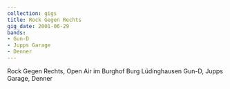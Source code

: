 ```yaml
---
collection: gigs
title: Rock Gegen Rechts
gig_date: 2001-06-29
bands:
- Gun-D
- Jupps Garage
- Denner
---
```


Rock Gegen Rechts, Open Air im	Burghof Burg Lüdinghausen	Gun-D, Jupps Garage, Denner